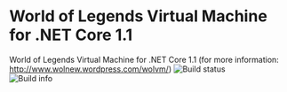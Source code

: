 # World of Legends Virtual Machine for .NET Core 1.1
 World of Legends Virtual Machine for .NET Core 1.1 (for more information: http://www.wolnew.wordpress.com/wolvm/)
![Build status](https://ci.appveyor.com/api/projects/status/github/snaulX/virtual-machine-dotnet)  
![Build info](https://travis-ci.org/snaulX/virtual-machine-dotnet.svg)
